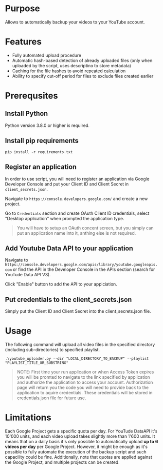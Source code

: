 # Purpose

Allows to automatically backup your videos to your YouTube account.

# Features

* Fully automated upload procedure
* Automatic hash-based detection of already uploaded files (only when uploaded by the script, uses descriptino to store metadata)
* Caching for the file hashes to avoid repeated calculation
* Ability to specify cut-off period for files to exclude files created earlier

# Prerequsites

## Install Python

Python version 3.8.0 or higher is required.

## Install pip requirements

`pip install -r requirements.txt`

## Register an application

In order to use script, you will need to register an application via Google Developer Console and put your Client ID and Client Secret in `client_secrets.json`.

Navigate to `https://console.developers.google.com/` and create a new project.

Go to `Credentials` section and create OAuth Client ID credentials, select "Desktop application" when prompted the application type.

> You will have to setup an OAuth concent screen, but you simply can put an application name into it, anthing else is not required.

## Add Youtube Data API to your application

Navigate to `https://console.developers.google.com/apis/library/youtube.googleapis.com` or find the API in the Developer Console in the APIs section (search for YouTude Data API V3).

Click "Enable" button to add the API to your applciation.

## Put credentials to the client_secrets.json

Simply put the Client ID and Client Secret into the client_secrets.json file.

# Usage

The following command will upload all video files in the specified directory (including sub-directories) to specified playlist.

`.\youtube_uploader.py --dir "LOCAL_DIRECTORY_TO_BACKUP" --playlist "PLAYLIST_TITLE_OR_SUBSTRING"`

> NOTE: First time your run application or when Access Token expires you will be promted to navigate to the link specified by application and authorize the application to access your account. Authorization page will return you the code you will need to provide back to the application to aquire credentials. These credentials will be stored in credentials.json file for future use.

# Limitations

Each Google Project gets a specific quota per day. For YouTude DataAPI it's 10'000 units, and each video upload takes slightly more than 1'600 units. It means that on a daily basis it's only possible to automatically upload **up to 6 videos per day** per Google Project. However, it might be enough as it's possible to fully automate the execution of the backup script and such capacility could be fine. Additionally, note that quotas are applied against the Google Project, and multiple projects can be created.
